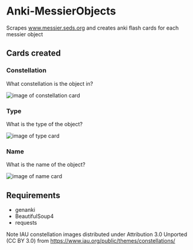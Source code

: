 # Anki-MessierObjects
Scrapes www.messier.seds.org and creates anki flash cards for each messier object

## Cards created

### Constellation
What constellation is the object in?

![image of constellation card](https://github.com/harry48225/Anki-MessierObjects/blob/master/screenshots/constellation.png)

### Type
What is the type of the object?

![image of type card](https://github.com/harry48225/Anki-MessierObjects/blob/master/screenshots/type.png)

### Name
What is the name of the object?

![image of name card](https://github.com/harry48225/Anki-MessierObjects/blob/master/screenshots/name.png)

## Requirements
* genanki
* BeautifulSoup4
* requests


Note IAU constellation images distributed under Attribution 3.0 Unported (CC BY 3.0) from https://www.iau.org/public/themes/constellations/
